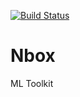 [![Build Status](https://travis-ci.org/Joseorina/nbox.svg?branch=databases_postgres)](https://travis-ci.org/Joseorina/nbox)
# Nbox
ML Toolkit
